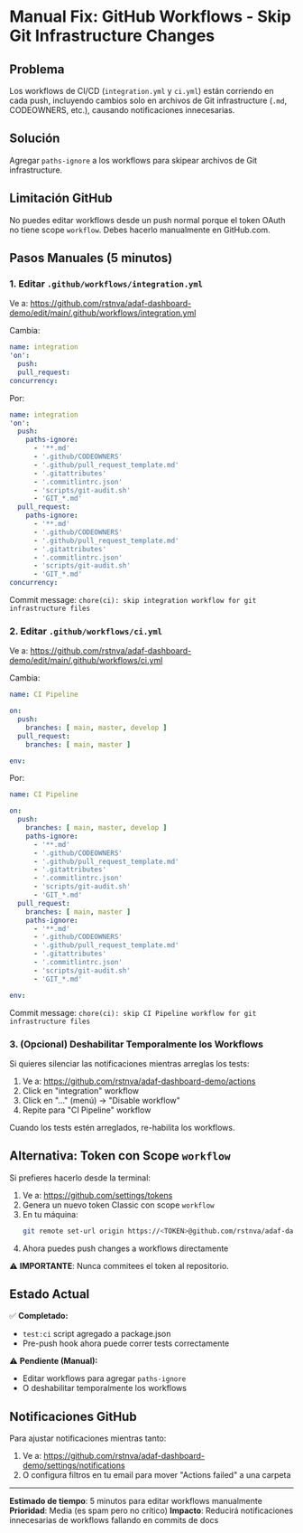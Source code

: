 # Manual Fix: GitHub Workflows - Skip Git Infrastructure Changes

## Problema
Los workflows de CI/CD (`integration.yml` y `ci.yml`) están corriendo en cada push, incluyendo cambios solo en archivos de Git infrastructure (`.md`, CODEOWNERS, etc.), causando notificaciones innecesarias.

## Solución
Agregar `paths-ignore` a los workflows para skipear archivos de Git infrastructure.

## Limitación GitHub
No puedes editar workflows desde un push normal porque el token OAuth no tiene scope `workflow`. Debes hacerlo manualmente en GitHub.com.

## Pasos Manuales (5 minutos)

### 1. Editar `.github/workflows/integration.yml`

Ve a: https://github.com/rstnva/adaf-dashboard-demo/edit/main/.github/workflows/integration.yml

Cambia:
```yaml
name: integration
'on':
  push:
  pull_request:
concurrency:
```

Por:
```yaml
name: integration
'on':
  push:
    paths-ignore:
      - '**.md'
      - '.github/CODEOWNERS'
      - '.github/pull_request_template.md'
      - '.gitattributes'
      - '.commitlintrc.json'
      - 'scripts/git-audit.sh'
      - 'GIT_*.md'
  pull_request:
    paths-ignore:
      - '**.md'
      - '.github/CODEOWNERS'
      - '.github/pull_request_template.md'
      - '.gitattributes'
      - '.commitlintrc.json'
      - 'scripts/git-audit.sh'
      - 'GIT_*.md'
concurrency:
```

Commit message: `chore(ci): skip integration workflow for git infrastructure files`

### 2. Editar `.github/workflows/ci.yml`

Ve a: https://github.com/rstnva/adaf-dashboard-demo/edit/main/.github/workflows/ci.yml

Cambia:
```yaml
name: CI Pipeline

on:
  push:
    branches: [ main, master, develop ]
  pull_request:
    branches: [ main, master ]

env:
```

Por:
```yaml
name: CI Pipeline

on:
  push:
    branches: [ main, master, develop ]
    paths-ignore:
      - '**.md'
      - '.github/CODEOWNERS'
      - '.github/pull_request_template.md'
      - '.gitattributes'
      - '.commitlintrc.json'
      - 'scripts/git-audit.sh'
      - 'GIT_*.md'
  pull_request:
    branches: [ main, master ]
    paths-ignore:
      - '**.md'
      - '.github/CODEOWNERS'
      - '.github/pull_request_template.md'
      - '.gitattributes'
      - '.commitlintrc.json'
      - 'scripts/git-audit.sh'
      - 'GIT_*.md'

env:
```

Commit message: `chore(ci): skip CI Pipeline workflow for git infrastructure files`

### 3. (Opcional) Deshabilitar Temporalmente los Workflows

Si quieres silenciar las notificaciones mientras arreglas los tests:

1. Ve a: https://github.com/rstnva/adaf-dashboard-demo/actions
2. Click en "integration" workflow
3. Click en "..." (menú) → "Disable workflow"
4. Repite para "CI Pipeline" workflow

Cuando los tests estén arreglados, re-habilita los workflows.

## Alternativa: Token con Scope `workflow`

Si prefieres hacerlo desde la terminal:

1. Ve a: https://github.com/settings/tokens
2. Genera un nuevo token Classic con scope `workflow`
3. En tu máquina:
   ```bash
   git remote set-url origin https://<TOKEN>@github.com/rstnva/adaf-dashboard-demo.git
   ```
4. Ahora puedes push changes a workflows directamente

⚠️ **IMPORTANTE**: Nunca commitees el token al repositorio.

## Estado Actual

✅ **Completado:**
- `test:ci` script agregado a package.json
- Pre-push hook ahora puede correr tests correctamente

⚠️ **Pendiente (Manual):**
- Editar workflows para agregar `paths-ignore`
- O deshabilitar temporalmente los workflows

## Notificaciones GitHub

Para ajustar notificaciones mientras tanto:

1. Ve a: https://github.com/rstnva/adaf-dashboard-demo/settings/notifications
2. O configura filtros en tu email para mover "Actions failed" a una carpeta

---

**Estimado de tiempo**: 5 minutos para editar workflows manualmente
**Prioridad**: Media (es spam pero no crítico)
**Impacto**: Reducirá notificaciones innecesarias de workflows fallando en commits de docs
